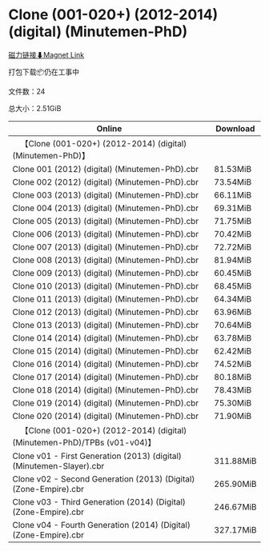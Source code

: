 # Clone (001-020+) (2012-2014) (digital) (Minutemen-PhD)

[磁力链接⬇Magnet Link](magnet:?xt=urn:btih:070807342a582e4d9e21ffddb8c7706e4b230fd8&dn=Clone%20%28001-020%2B%29%20%282012-2014%29%20%28digital%29%20%28Minutemen-PhD%29)

打包下载📦仍在工事中

文件数：24

总大小：2.51GiB

Online | Download
--- | ---
&emsp;【Clone (001-020+) (2012-2014) (digital) (Minutemen-PhD)】 | 
Clone 001 (2012) (digital) (Minutemen-PhD).cbr | 81.53MiB
Clone 002 (2012) (digital) (Minutemen-PhD).cbr | 73.54MiB
Clone 003 (2013) (digital) (Minutemen-PhD).cbr | 66.11MiB
Clone 004 (2013) (digital) (Minutemen-PhD).cbr | 69.31MiB
Clone 005 (2013) (digital) (Minutemen-PhD).cbr | 71.75MiB
Clone 006 (2013) (digital) (Minutemen-PhD).cbr | 70.42MiB
Clone 007 (2013) (digital) (Minutemen-PhD).cbr | 72.72MiB
Clone 008 (2013) (digital) (Minutemen-PhD).cbr | 81.94MiB
Clone 009 (2013) (digital) (Minutemen-PhD).cbr | 60.45MiB
Clone 010 (2013) (digital) (Minutemen-PhD).cbr | 68.45MiB
Clone 011 (2013) (digital) (Minutemen-PhD).cbr | 64.34MiB
Clone 012 (2013) (digital) (Minutemen-PhD).cbr | 63.96MiB
Clone 013 (2013) (digital) (Minutemen-PhD).cbr | 70.64MiB
Clone 014 (2014) (digital) (Minutemen-PhD).cbr | 63.78MiB
Clone 015 (2014) (digital) (Minutemen-PhD).cbr | 62.42MiB
Clone 016 (2014) (digital) (Minutemen-PhD).cbr | 74.52MiB
Clone 017 (2014) (digital) (Minutemen-PhD).cbr | 80.18MiB
Clone 018 (2014) (digital) (Minutemen-PhD).cbr | 78.43MiB
Clone 019 (2014) (digital) (Minutemen-PhD).cbr | 75.30MiB
Clone 020 (2014) (digital) (Minutemen-PhD).cbr | 71.90MiB
&emsp;【Clone (001-020+) (2012-2014) (digital) (Minutemen-PhD)/TPBs (v01-v04)】 | 
Clone v01 - First Generation (2013) (digital) (Minutemen-Slayer).cbr | 311.88MiB
Clone v02 - Second Generation (2013) (Digital) (Zone-Empire).cbr | 265.90MiB
Clone v03 - Third Generation (2014) (Digital) (Zone-Empire).cbr | 246.67MiB
Clone v04 - Fourth Generation (2014) (Digital) (Zone-Empire).cbr | 327.17MiB